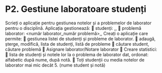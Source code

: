 # P2. Gestiune laboratoare studenți
Scrieți o aplicație pentru gestiunea notelor și a problemelor de laborator pentru o disciplină.
Aplicația gestionează:
 studenți: <studentID>,<nume>,<grup>
 problemă laborator: <număr laborator_număr problemă>,<descriere>, <deadline>
Creați o aplicație care permite:
 gestiunea listei de studenți și probleme de laborator.
 adaugă, șterge, modifică, lista de studenți, listă de probleme
 căutare student, căutare problemă
 Asignare laborator/Notare laborator
 Creare statistici:
 lista de studenți și notele lor la o problema de laborator dat, ordonat: alfabetic după nume,
după notă.
 Toți studenții cu media notelor de laborator mai mic decât 5. (nume student și notă)
